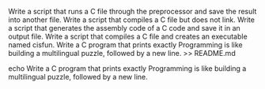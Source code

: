 Write a script that runs a C file through the preprocessor and save the result into another file.
Write a script that compiles a C file but does not link.
Write a script that generates the assembly code of a C code and save it in an output file.
 Write a script that compiles a C file and creates an executable named cisfun.
Write a C program that prints exactly Programming is like building a multilingual puzzle, followed by a new line. >> README.md

echo Write a C program that prints exactly Programming is like building a multilingual puzzle, followed by a new line.
